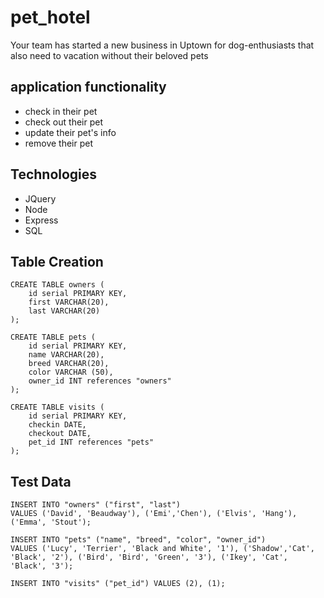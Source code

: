 # pet_hotel
Your team has started a new business in Uptown for dog-enthusiasts that also need to vacation without their beloved pets

## application functionality

- check in their pet
- check out their pet
- update their pet's info
- remove their pet

Technologies
------------
- JQuery
- Node
- Express
- SQL

## Table Creation
```
CREATE TABLE owners (
    id serial PRIMARY KEY,
    first VARCHAR(20),
    last VARCHAR(20)
);

CREATE TABLE pets (
    id serial PRIMARY KEY,
    name VARCHAR(20),
    breed VARCHAR(20),
    color VARCHAR (50),
    owner_id INT references "owners"
);

CREATE TABLE visits (
    id serial PRIMARY KEY,
    checkin DATE,
    checkout DATE,
    pet_id INT references "pets"
);

```
## Test Data

```
INSERT INTO "owners" ("first", "last")
VALUES ('David', 'Beaudway'), ('Emi','Chen'), ('Elvis', 'Hang'), ('Emma', 'Stout');

INSERT INTO "pets" ("name", "breed", "color", "owner_id")
VALUES ('Lucy', 'Terrier', 'Black and White', '1'), ('Shadow','Cat', 'Black', '2'), ('Bird', 'Bird', 'Green', '3'), ('Ikey', 'Cat', 'Black', '3');

INSERT INTO "visits" ("pet_id") VALUES (2), (1);
```

